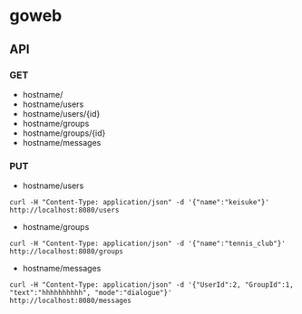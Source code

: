 # goweb
## API
### GET
- hostname/
- hostname/users
- hostname/users/{id}
- hostname/groups
- hostname/groups/{id}
- hostname/messages

### PUT
- hostname/users
```
curl -H "Content-Type: application/json" -d '{"name":"keisuke"}' http://localhost:8080/users
```

- hostname/groups
```
curl -H "Content-Type: application/json" -d '{"name":"tennis_club"}' http://localhost:8080/groups
```

- hostname/messages
```
curl -H "Content-Type: application/json" -d '{"UserId":2, "GroupId":1, "text":"hhhhhhhhhh", "mode":"dialogue"}' http://localhost:8080/messages
```

